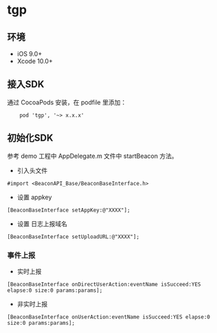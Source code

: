 # tgp

## 环境
* iOS 9.0+
* Xcode 10.0+

## 接入SDK

通过 CocoaPods 安装，在 podfile 里添加：

```
	pod 'tgp', '~> x.x.x'
```
	
## 初始化SDK
参考 demo 工程中 AppDelegate.m 文件中 startBeacon 方法。


* 引入头文件
```
#import <BeaconAPI_Base/BeaconBaseInterface.h>
```
* 设置 appkey
```
[BeaconBaseInterface setAppKey:@"XXXX"];
```
* 设置 日志上报域名
```
[BeaconBaseInterface setUploadURL:@"XXXX"];
```

### 事件上报

* 实时上报
```
[BeaconBaseInterface onDirectUserAction:eventName isSucceed:YES elapse:0 size:0 params:params];
```

* 非实时上报
```
[BeaconBaseInterface onUserAction:eventName isSucceed:YES elapse:0 size:0 params:params];
```